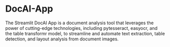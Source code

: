 # DocAI-App
The Streamlit DocAI App is a document analysis tool that leverages the power of cutting-edge technologies, including pytesseract, easyocr, and the table transformr model, to streamline and automate text extraction, table detection, and layout analysis from document images.
